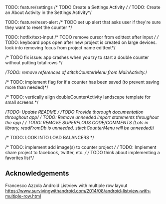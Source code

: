 

TODO: feature/settings
/* TODO Create a Settings Activity */
/* TODO: Create an About Activity in the Settings Activity*/


TODO: feature/reset-alert
/* TODO set up alert that asks user if they're sure they want to reset the counter */


TODO: hotfix/text-input
/* TODO remove cursor from edittext after input */
/* TODO: keyboard pops open after new project is created on large devices. look into removing focus from project name edittext*/
    
 
 /* TODO fix issue: app crashes when you try to start a double counter without putting total rows */


/*TODO: remove references of stitchCounterMenu from MainActivity.*/


/* TODO: implement flag for if a counter has been saved (to prevent saving more than needed)*/


/* TODO: vertically align doubleCounterActivity landscape template for small screens */
    
   /*TODO: Update README */
   /*TODO Provide thorough documentation throughout app*/
   /* TODO: Remove unneeded import statements throughout the app */
    /* TODO: REMOVE SUPERFLOUS CODE/COMMENTS (Lots in library, readFromDb is unneeded, stitchCounterMenu will be unneeded)*/
    
    
   /* TODO: LOOK INTO LOAD BALANCERS */
    
    
   /* TODO: implement add image(s) to counter project */
    /* TODO: Implement share project to facebook, twitter, etc. */
    /* TODO think about implementing a favorites list*/
    

## Acknowledgements ##
Francesco Azzola
Android Listview with multiple row layout
https://www.survivingwithandroid.com/2014/08/android-listview-with-multiple-row.html